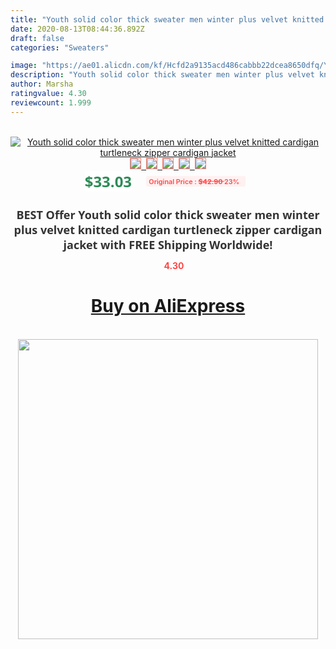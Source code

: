 ```yaml
---
title: "Youth solid color thick sweater men winter plus velvet knitted cardigan turtleneck zipper cardigan jacket"
date: 2020-08-13T08:44:36.892Z
draft: false
categories: "Sweaters"

image: "https://ae01.alicdn.com/kf/Hcfd2a9135acd486cabbb22dcea8650dfq/Youth-solid-color-thick-sweater-men-winter-plus-velvet-knitted-cardigan-turtleneck-zipper-cardigan-jacket.jpg"
description: "Youth solid color thick sweater men winter plus velvet knitted cardigan turtleneck zipper cardigan jacket"
author: Marsha
ratingvalue: 4.30
reviewcount: 1.999
---
```

<br>
<div style="text-align: center;">
<a href="https://s.click.aliexpress.com/e/_A4ebQH" target="_blank" rel="nofollow noopener noreferrer"><img alt="Youth solid color thick sweater men winter plus velvet knitted cardigan turtleneck zipper cardigan jacket" class="magnifier-image" src="https://ae01.alicdn.com/kf/Hcfd2a9135acd486cabbb22dcea8650dfq/Youth-solid-color-thick-sweater-men-winter-plus-velvet-knitted-cardigan-turtleneck-zipper-cardigan-jacket.jpg_640x640.jpg">
<br>
<img style="border:1px solid salmon" src="https://ae01.alicdn.com/kf/Hcfd2a9135acd486cabbb22dcea8650dfq/Youth-solid-color-thick-sweater-men-winter-plus-velvet-knitted-cardigan-turtleneck-zipper-cardigan-jacket.jpg_120x120.jpg">&nbsp;&nbsp;<img style="border:1px solid salmon" src="https://ae01.alicdn.com/kf/Ha29ebf16f85c46188f2cde0f3cfbeed9J/Youth-solid-color-thick-sweater-men-winter-plus-velvet-knitted-cardigan-turtleneck-zipper-cardigan-jacket.jpg_120x120.jpg">&nbsp;&nbsp;<img style="border:1px solid salmon" src="https://ae01.alicdn.com/kf/H8f7402707af843fd8dd847ade9941f77O/Youth-solid-color-thick-sweater-men-winter-plus-velvet-knitted-cardigan-turtleneck-zipper-cardigan-jacket.jpg_120x120.jpg">&nbsp;&nbsp;<img style="border:1px solid salmon" src="https://ae01.alicdn.com/kf/Hf8517ccef73b4ec7b6bafa18b4ee174ee/Youth-solid-color-thick-sweater-men-winter-plus-velvet-knitted-cardigan-turtleneck-zipper-cardigan-jacket.jpg_120x120.jpg">&nbsp;&nbsp;<img style="border:1px solid salmon" src="https://ae01.alicdn.com/kf/H88ceaa41aa7a472babd407d7f502f25cH/Youth-solid-color-thick-sweater-men-winter-plus-velvet-knitted-cardigan-turtleneck-zipper-cardigan-jacket.jpg_120x120.jpg"></a></div><br0>
<div style="text-align: center;"><span style="background-color: white; border: 0px; box-sizing: border-box; color: seagreen; display: inline-block; font-family: &quot;open sans&quot; , &quot;arial&quot; , &quot;helvetica&quot; , sans-serif , &quot;heiti&quot;; font-size: 24px; font-stretch: inherit; font-weight: 700; line-height: inherit; margin: 0px 10px 0px 0px; padding: 0px; vertical-align: middle;">$33.03 </span>
<span style="background: rgb(255 , 241 , 241); border-radius: 3px; border: 0px; box-sizing: border-box; color: #ff4747; display: inline-block; font-family: inherit; font-size: 12px; font-stretch: inherit; font-style: inherit; font-variant: inherit; font-weight: 600; line-height: inherit; margin: 0px; padding: 2px 5px; transform: scale(0.9); vertical-align: middle;">Original Price : <b style="text-decoration: line-through;">$42.90 </b> 23%&nbsp;&nbsp;</span></div>
<h1 style="color: #333333; display: inline-block; font-family: &quot;open sans&quot; , &quot;arial&quot; , &quot;helvetica&quot; , sans-serif , &quot;heiti&quot;; font-size: 18px; font-stretch: inherit; font-weight: 700; text-align: center;">BEST Offer Youth solid color thick sweater men winter plus velvet knitted cardigan turtleneck zipper cardigan jacket with FREE Shipping Worldwide!</h1>
<div style="color: #ff4747; text-align: center;">
<img src="https://4.bp.blogspot.com/-M0ZcTcb-5uY/XleCXlxnR4I/AAAAAAAAAEc/OrjgMkXV1oMQFaCRZj5HQwOCBcu3w1FegCPcBGAYYCw/s1600/star.png" style="height: 15px;">&nbsp;<b>4.30</b></div>
<div class="button_cont" align="center"><a class="buynow_a" href="https://s.click.aliexpress.com/e/_A4ebQH" target="_blank" rel="nofollow noopener noreferrer"><H1>Buy on AliExpress</H1></a></div><br>
<div class="separator" style="clear: both; text-align: center;">
<img src="https://lh3.googleusercontent.com/-pTy5HemUv9M/XlePHvY0dAI/AAAAAAAAAE4/0nX5iRUoIWY8eMW9Dpxeirr157OZliDIgCLcBGAsYHQ/s1600/badge.gif" width="480">
</div>
